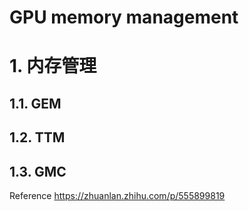 # GPU memory management


# 1. 内存管理
## 1.1. GEM
## 1.2. TTM
## 1.3. GMC


Reference
https://zhuanlan.zhihu.com/p/555899819